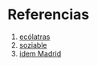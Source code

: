 # Referencias

1. [ecólatras](https://www.ecolatras.es/blog/cambio-climatico/problemas-medioambientales-del-planeta)
2. [soziable](https://www.soziable.es/entorno/diez-problemas-medioambientales-que-impactan-en-espana)
3. [idem Madrid](https://idem.madrid.org/cartografia/planea/planeamiento/planeamiento/Madrid/PlanesParciales/48972/I_AMBIENTAL_7.pdf)
